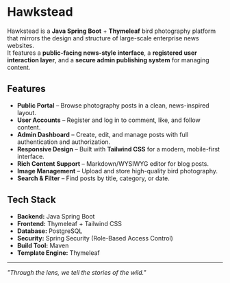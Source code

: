# Hawkstead

Hawkstead is a **Java Spring Boot** + **Thymeleaf** bird photography platform that mirrors the design and structure of large-scale enterprise news websites.  
It features a **public-facing news-style interface**, a **registered user interaction layer**, and a **secure admin publishing system** for managing content.

## Features

- **Public Portal** – Browse photography posts in a clean, news-inspired layout.
- **User Accounts** – Register and log in to comment, like, and follow content.
- **Admin Dashboard** – Create, edit, and manage posts with full authentication and authorization.
- **Responsive Design** – Built with **Tailwind CSS** for a modern, mobile-first interface.
- **Rich Content Support** – Markdown/WYSIWYG editor for blog posts.
- **Image Management** – Upload and store high-quality bird photography.
- **Search & Filter** – Find posts by title, category, or date.

## Tech Stack

- **Backend:** Java Spring Boot
- **Frontend:** Thymeleaf + Tailwind CSS
- **Database:** PostgreSQL
- **Security:** Spring Security (Role-Based Access Control)
- **Build Tool:** Maven
- **Template Engine:** Thymeleaf

---

*"Through the lens, we tell the stories of the wild."*
